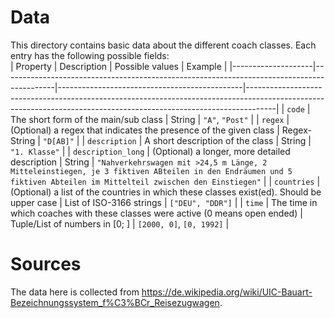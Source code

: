 # Data
This directory contains basic data about the different coach classes.
Each entry has the following possible fields:  
| Property           | Description                                                                               | Possible values                              | Example                                                                                                                                                           |
|--------------------|-------------------------------------------------------------------------------------------|----------------------------------------------|-------------------------------------------------------------------------------------------------------------------------------------------------------------------|
| `code`             | The short form of the main/sub class                                                      | String                                       | `"A"`, `"Post"`                                                                                                                                                   |
| `regex`            | (Optional) a regex that indicates the presence of the given class                         | Regex-String                                 | `"D[AB]"`                                                                                                                                                         |
| `description`      | A short description of the class                                                          | String                                       | `"1. Klasse"`                                                                                                                                                     |
| `description_long` | (Optional) a longer, more detailed description                                            | String                                       | `"Nahverkehrswagen mit >24,5 m Länge, 2 Mitteleinstiegen, je 3 fiktiven ABteilen in den Endräumen und 5 fiktiven Abteilen im Mittelteil zwischen den Einstiegen"` |
| `countries`        | (Optional) a list of the countries in which these classes exist(ed). Should be upper case | List of ISO-3166 strings                     | `["DEU", "DDR"]`                                                                                                                                                  |
| `time`             | The time in which coaches with these classes were active (0 means open ended)             | Tuple/List of numbers in [0; <current year>] | `[2000, 0]`, `[0, 1992]`                                                                                                                                          |

# Sources
The data here is collected from https://de.wikipedia.org/wiki/UIC-Bauart-Bezeichnungssystem_f%C3%BCr_Reisezugwagen.